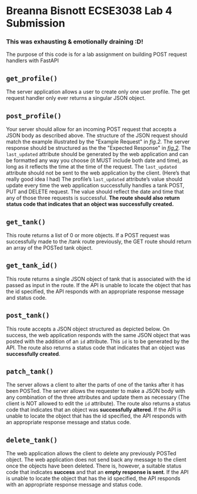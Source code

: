 # Breanna Bisnott ECSE3038 Lab 4 Submission
### This was exhausting & emotionally draining :D!
The purpose of this code is for a lab assignment on building POST request handlers with FastAPI

## `get_profile()`
The server application allows a user to create only one user profile. The get request handler only ever returns a singular JSON object.

## `post_profile()`
Your server should allow for an incoming POST request that accepts a JSON body as described above. The structure of the JSON request should match the example illustrated by the "Example Request" in *fig.2.*  The server response should be structured as the the "Expected Response" in *[fig.2](https://www.notion.so/lab-959a3128adfb4ed99fcb5868d90a0f94?pvs=21).* 
The `last_updated` attribute should be generated by the web application and can be formatted any way you choose (it MUST include both date and time), as long as it reflects the time at the time of the request. The `last_updated` attribute should not be sent to the web application by the client.
(Here’s that really good idea I had) The profile’s `last_updated` attribute’s value should update every time the web application successfully handles a tank POST, PUT and DELETE request. The value should reflect the date and time that any of those three requests is successful.
**The route should also return status code that indicates that an object was successfully created.**

## `get_tank()`
This route returns a list of 0 or more objects. If a POST request was successfully made to the /tank route previously, the GET route should return an array of the POSTed tank object.

## `get_tank_id()`
This route returns a single JSON object of tank that is associated with the id passed as input in the route. If the API is unable to locate the object that has the id specified, the API  responds with an appropriate response message and status code.

## `post_tank()`
This route accepts a JSON object structured as depicted below. On success, the web application responds with the same JSON object that was posted with the addition of an `id` attribute. This `id` is to be generated by the API. 
The route also returns a status code that indicates that an object was **successfully created**.

## `patch_tank()`
The server allows a client to alter the parts of one of the tanks after it has been POSTed. The server allows the requester to make a JSON body with any combination of the three attributes and update them as necessary (The client is NOT allowed to edit the `id` attribute). 
The route also returns a status code that indicates that an object was **successfully altered**.
If the API is unable to locate the object that has the id specified, the API responds with an appropriate response message and status code.

## `delete_tank()`
The web application allows the client to delete any previously POSTed object. The web application does not send back any message to the client once the objects have been deleted. There is, however, a suitable status code that indicates **success** and that an **empty response is sent**.
If the API is unable to locate the object that has the id specified, the API responds with an appropriate response message and status code.
